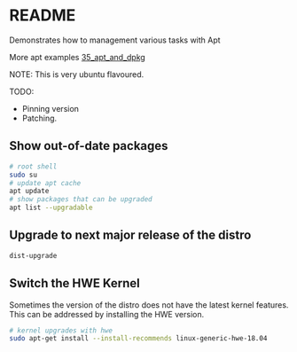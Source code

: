 # README
Demonstrates how to management various tasks with Apt

More apt examples [35_apt_and_dpkg](https://github.com/chrisguest75/shell_examples/tree/58f1a38e1ef9d32574ec2ca587bef082c811b02e/35_apt_and_dpkg)  

NOTE: This is very ubuntu flavoured.   

TODO:
* Pinning version 
* Patching.  

## Show out-of-date packages
```sh
# root shell
sudo su
# update apt cache
apt update
# show packages that can be upgraded
apt list --upgradable
```

## Upgrade to next major release of the distro
```sh
dist-upgrade
```

## Switch the HWE Kernel
Sometimes the version of the distro does not have the latest kernel features. This can be addressed by installing the HWE version. 

```sh
# kernel upgrades with hwe
sudo apt-get install --install-recommends linux-generic-hwe-18.04 
```




